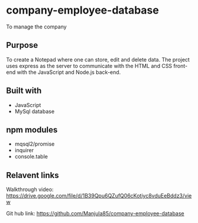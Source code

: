 # company-employee-database
To manage the company

## Purpose
To create a Notepad where one can store, edit and delete data. The project uses express as the server to communicate with the HTML and CSS front-end with the JavaScript and Node.js back-end.

## Built with
* JavaScript
* MySql database

## npm modules
* mqsql2/promise
* inquirer
* console.table

## Relavent links
Walkthrough video: https://drive.google.com/file/d/1B39Qpu6QZufQ06cKotiyc8vduEeBddz3/view

Git hub link: https://github.com/Manjula85/company-employee-database

